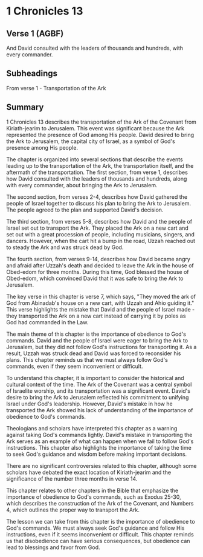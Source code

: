 # 1 Chronicles 13

## Verse 1 (AGBF)

And David consulted with the leaders of thousands and hundreds, with every commander.

## Subheadings

From verse 1 - Transportation of the Ark

## Summary

1 Chronicles 13 describes the transportation of the Ark of the Covenant from Kiriath-jearim to Jerusalem. This event was significant because the Ark represented the presence of God among His people. David desired to bring the Ark to Jerusalem, the capital city of Israel, as a symbol of God's presence among His people.

The chapter is organized into several sections that describe the events leading up to the transportation of the Ark, the transportation itself, and the aftermath of the transportation. The first section, from verse 1, describes how David consulted with the leaders of thousands and hundreds, along with every commander, about bringing the Ark to Jerusalem. 

The second section, from verses 2-4, describes how David gathered the people of Israel together to discuss his plan to bring the Ark to Jerusalem. The people agreed to the plan and supported David's decision.

The third section, from verses 5-8, describes how David and the people of Israel set out to transport the Ark. They placed the Ark on a new cart and set out with a great procession of people, including musicians, singers, and dancers. However, when the cart hit a bump in the road, Uzzah reached out to steady the Ark and was struck dead by God.

The fourth section, from verses 9-14, describes how David became angry and afraid after Uzzah's death and decided to leave the Ark in the house of Obed-edom for three months. During this time, God blessed the house of Obed-edom, which convinced David that it was safe to bring the Ark to Jerusalem.

The key verse in this chapter is verse 7, which says, "They moved the ark of God from Abinadab's house on a new cart, with Uzzah and Ahio guiding it." This verse highlights the mistake that David and the people of Israel made - they transported the Ark on a new cart instead of carrying it by poles as God had commanded in the Law.

The main theme of this chapter is the importance of obedience to God's commands. David and the people of Israel were eager to bring the Ark to Jerusalem, but they did not follow God's instructions for transporting it. As a result, Uzzah was struck dead and David was forced to reconsider his plans. This chapter reminds us that we must always follow God's commands, even if they seem inconvenient or difficult.

To understand this chapter, it is important to consider the historical and cultural context of the time. The Ark of the Covenant was a central symbol of Israelite worship, and its transportation was a significant event. David's desire to bring the Ark to Jerusalem reflected his commitment to unifying Israel under God's leadership. However, David's mistake in how he transported the Ark showed his lack of understanding of the importance of obedience to God's commands.

Theologians and scholars have interpreted this chapter as a warning against taking God's commands lightly. David's mistake in transporting the Ark serves as an example of what can happen when we fail to follow God's instructions. This chapter also highlights the importance of taking the time to seek God's guidance and wisdom before making important decisions.

There are no significant controversies related to this chapter, although some scholars have debated the exact location of Kiriath-jearim and the significance of the number three months in verse 14.

This chapter relates to other chapters in the Bible that emphasize the importance of obedience to God's commands, such as Exodus 25-30, which describes the construction of the Ark of the Covenant, and Numbers 4, which outlines the proper way to transport the Ark.

The lesson we can take from this chapter is the importance of obedience to God's commands. We must always seek God's guidance and follow His instructions, even if it seems inconvenient or difficult. This chapter reminds us that disobedience can have serious consequences, but obedience can lead to blessings and favor from God.